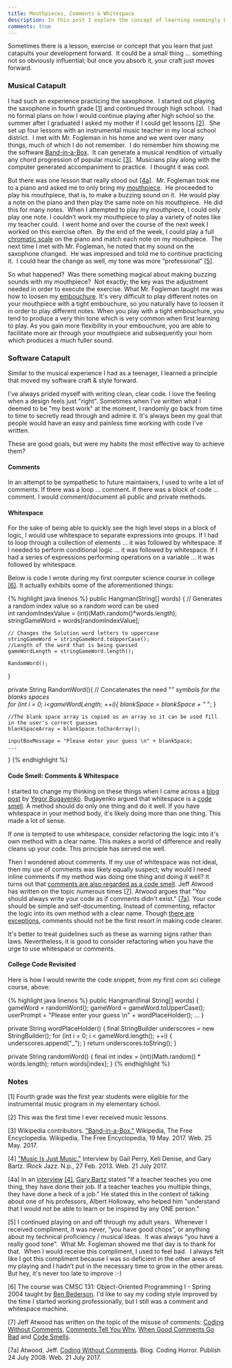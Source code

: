```yaml
---
title: Mouthpieces, Comments & Whitespace
description: In this post I explore the concept of learning seemingly basic lessons that catapult one's developement in their craft.  I take two exmaples taken from my life, one involving a mouthpiece and the other involving comments and whitespace.     
comments: true
---
```


Sometimes there is a lesson, exercise or concept that you learn that just catapults your development forward.  It could be a small thing … something not so obviously influential; but once you absorb it, your craft just moves forward.

### Musical Catapult
I had such an experience practicing the saxophone.  I started out playing the saxophone in fourth grade [[1]](#1-note) and continued through high school.  I had no formal plans on how I would continue playing after high school so the summer after I graduated I asked my mother if I could get lessons [[2]](#2-note).  She set up four lessons with an instrumental music teacher in my local school district.  I met with Mr. Fogleman in his home and we went over many things, much of which I do not remember.  I do remember him showing me the software [Band-in-a-Box][band-in-a-box].  It can generate a musical rendition of virtually any chord progression of popular music [[3]](#3-citation).  Musicians play along with the computer generated accompaniment to practice.  I thought it was cool.   

But there was one lesson that really stood out [[4a]](#4-note).  Mr. Fogleman took me to a piano and asked me to only bring my [mouthpiece][mouthpiece].  He proceeded to play his mouthpiece, that is, to make a buzzing sound on it.  He would play a note on the piano and then play the same note on his mouthpiece.  He did this for many notes.  When I attempted to play my mouthpiece, I could only play one note.  I couldn’t work my mouthpiece to play a variety of notes like my teacher could.  I went home and over the course of the next week I worked on this exercise often.  By the end of the week, I could play a full [chromatic scale][chromatic-scale] on the piano and match each note on my mouthpiece.  The next time I met with Mr. Fogleman, he noted that my sound on the saxophone changed.  He was impressed and told me to continue practicing it.  I could hear the change as well, my tone was more “professional” [[5]](#5-note). 

So what happened?  Was there something magical about making buzzing sounds with my mouthpiece?  Not exactly; the key was the adjustment needed in order to execute the exercise.  What Mr. Fogleman taught me was how to loosen my [embouchure][embouchure].  It's very difficult to play different notes on your mouthpiece with a tight embouchure, so you naturally have to loosen it in order to play different notes.  When you play with a tight embouchure, you tend to produce a very thin tone which is very common when first learning to play.  As you gain more flexibility in your embouchure, you are able to facilitate more air through your mouthpiece and subsequently your horn which produces a much fuller sound.

### Software Catapult
Similar to the musical experience I had as a teenager, I learned a principle that moved my software craft & style forward.

I've always prided myself with writing clean, clear code.  I love the feeling when a design feels just "right".  Sometimes when I've written what I deemed to be "my best work" at the moment, I randomly go back from time to time to secretly read through and admire it.  It's always been my goal that people would have an easy and painless time working with code I've written.

These are good goals, but were my habits the most effective way to achieve them?

#### Comments
In an attempt to be sympathetic to future maintainers, I used to write a lot of comments.  If there was a loop ... comment.  If there was a block of code ... comment.  I would comment/document all public and private methods.

#### Whitespace
For the sake of being able to quickly see the high level steps in a block of logic, I would use whitespace to separate expressions into groups.  If I had to loop through a collection of elements ... it was followed by whitespace.  If I needed to perform conditional logic ... it was followed by whitespace.  If I had a series of expressions performing operations on a variable ... it was followed by whitespace.  

Below is code I wrote during my first computer science course in college [[6]](#6-note).  It actually exhibits some of the aforementioned things:

{% highlight java linenos %}
public Hangman(String[] words) {
    // Generates a random index value so a random word can be used	
    int randomIndexValue = (int)(Math.random()*words.length);
    stringGameWord = words[randomIndexValue];
		
    // Changes the Solution word letters to uppercase 
    stringGameWord = stringGameWord.toUpperCase();
    //Length of the word that is being guessed
    gameWordLength = stringGameWord.length();
    
    RandomWord();
}

private String RandomWord(){
    // Concatenates the need "_" symbols for the blanks spaces	
    for (int i = 0; i<gameWordLength; ++i){
        blankSpace = blankSpace + "_ ";	}

    //The blank space array is copied as an array so it can be used fill in the user's correct guesses
    blankSpaceArray = blankSpace.toCharArray();

    inputBoxMessage = "Please enter your guess \n" + blankSpace;
    ...
}
{% endhighlight %}

#### Code Smell: Comments & Whitespace
I started to change my thinking on these things when I came across a [blog post][yegor-bugayenko-empty-line-smell] by [Yegor Bugayenko][yegor-bugayenko].  Bugayenko argued that whitespace is a [code smell][code-smell].  A method should do only one thing and do it well.  If you have whitespace in your method body, it's likely doing more than one thing.  This made a lot of sense.

If one is tempted to use whitespace, consider refactoring the logic into it's own method with a clear name.  This makes a world of difference and really cleans up your code.  This principle has served me well.

Then I wondered about comments.  If my use of whitespace was not ideal, then my use of comments was likely equally suspect; why would I need inline comments if my method was doing one thing and doing it well?  It turns out that [comments are also regarded as a code smell][code-smell-coding-horror].  Jeff Atwood has written on the topic numerous times [[7]](#7-note).  Atwood argues that "You should always write your code as if comments didn't exist." [[7a]](#7a-citation).  Your code should be simple and self-documenting.  Instead of commenting, refactor the logic into its own method with a clear name.  Though [there are exceptions][necessary-comments], comments should not be the first resort in making code clearer.

It's better to treat guidelines such as these as warning signs rather than laws.  Nevertheless, it is good to consider refactoring when you have the urge to use whitespace or comments.  

#### College Code Revisited
Here is how I would rewrite the code snippet, from my first com sci college course, above:

{% highlight java linenos %}
public Hangman(final String[] words) {
    gameWord = randomWord();
    gameWord = gameWord.toUpperCase();		
    userPrompt = "Please enter your guess \n" + wordPlaceHolder();
    ...
}

private String wordPlaceHolder() {
   final StringBuilder underscores = new StringBuilder();
   for (int i = 0; i < gameWord.length(); ++i) {
      underscores.append("_");
   }
   return underscores.toString();
}

private String randomWord() {
    final int index = (int)(Math.random() * words.length);
    return words[index];
}
{% endhighlight %}

### Notes
[band-in-a-box]: http://www.pgmusic.com/
[band-in-a-box-wiki]: https://en.wikipedia.org/wiki/Band-in-a-Box
[ben-bederson]: https://www.cs.umd.edu/users/bederson/
[chromatic-scale]: https://en.wikipedia.org/wiki/Chromatic_scale
[code-smell]: https://en.wikipedia.org/wiki/Code_smell
[code-smell-coding-horror]: https://blog.codinghorror.com/code-smells/
[coding-without-comments]: https://blog.codinghorror.com/coding-without-comments/
[comments-tell-you-why]: https://blog.codinghorror.com/code-tells-you-how-comments-tell-you-why/
[when-good-comment-go-bad]: https://blog.codinghorror.com/when-good-comments-go-bad/
[embouchure]: https://en.wikipedia.org/wiki/Embouchure
[gary-bartz]: http://web.archive.org/web/20130604124040/http://garybartz.com/
[mouthpiece]: https://en.wikipedia.org/wiki/Mouthpiece_(woodwind) 
[music-is-just-music]: http://web.archive.org/web/20130317003848/http://irockjazz.com:80/2013/02/music-is-just-music-gary-bartz/
[necessary-comments]: http://blog.cleancoder.com/uncle-bob/2017/02/23/NecessaryComments.html
[yegor-bugayenko]: http://www.yegor256.com
[yegor-bugayenko-empty-line-smell]: http://www.yegor256.com/2014/11/03/empty-line-code-smell.html

[<a name="1-note">1</a>] Fourth grade was the first year students were eligible for the instrumental music program in my elementary school.

[<a name="2-note">2</a>] This was the first time I ever received music lessons. 

[<a name="3-citation">3</a>] Wikipedia contributors. ["Band-in-a-Box."][band-in-a-box-wiki] Wikipedia, The Free Encyclopedia. Wikipedia, The Free Encyclopedia, 19 May. 2017. Web. 25 May. 2017. 

[<a name="4-citation">4</a>] ["Music Is Just Music."][music-is-just-music] Interview by Gail Perry, Keli Denise, and Gary Bartz. IRock Jazz. N.p., 27 Feb. 2013. Web. 21 July 2017. 

[<a name="4-note">4a</a>] In an [interview][music-is-just-music] [[4]](#4-citation), [Gary Bartz][gary-bartz] stated "If a teacher teaches you one thing, they have done their job. If a teacher teaches you multiple things, they have done a heck of a job."  He stated this in the context of talking about one of his professors, Albert Holloway, who helped him "understand that I would not be able to learn or be inspired by any ONE person."     

[<a name="5-note">5</a>] I continued playing on and off through my adult years.  Whenever I received compliment, it was never, “you have good chops”, or anything about my technical proficiency / musical ideas.  It was always “you have a really good tone”.  What Mr. Fogleman showed me that day is to thank for that.  When I would receive this compliment, I used to feel bad.  I always felt like I got this compliment because I was so deficient in the other areas of my playing and I hadn’t put in the necessary time to grow in the other areas.  But hey, it's never too late to improve :-)

[<a name="6-note">6</a>] The course was CMSC 131: Object-Oriented Programming I - Spring 2004 taught by [Ben Bederson][ben-bederson].  I'd like to say my coding style improved by the time I started working professionally, but I still was a comment and whitespace machine.   

[<a name="7-note">7</a>] Jeff Atwood has written on the topic of the misuse of comments: [Coding Without Comments][coding-without-comments], [Comments Tell You Why][comments-tell-you-why], [When Good Comments Go Bad][when-good-comment-go-bad] and [Code Smells][code-smell-coding-horror].

[<a name="7a-citation">7a</a>] Atwood, Jeff. [Coding Without Comments][coding-without-comments]. Blog. Coding Horror. Publish 24 July 2008. Web. 21 July 2017. 
